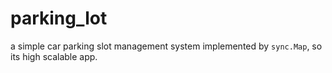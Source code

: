 # parking_lot
a simple car parking slot management system
implemented by `sync.Map`, so its high scalable app.
